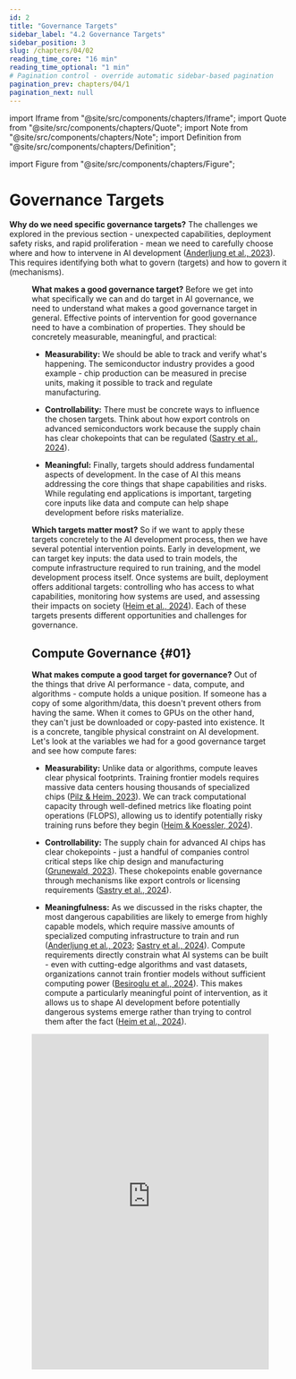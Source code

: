 ```yaml
---
id: 2
title: "Governance Targets"
sidebar_label: "4.2 Governance Targets"
sidebar_position: 3
slug: /chapters/04/02
reading_time_core: "16 min"
reading_time_optional: "1 min"
# Pagination control - override automatic sidebar-based pagination
pagination_prev: chapters/04/1
pagination_next: null
---
```

import Iframe from "@site/src/components/chapters/Iframe";
import Quote from "@site/src/components/chapters/Quote";
import Note from "@site/src/components/chapters/Note";
import Definition from "@site/src/components/chapters/Definition";

import Figure from "@site/src/components/chapters/Figure";

# Governance Targets

**Why do we need specific governance targets?** The challenges we explored in the previous section - unexpected capabilities, deployment safety risks, and rapid proliferation - mean we need to carefully choose where and how to intervene in AI development ([Anderljung et al., 2023](https://arxiv.org/abs/2307.03718)). This requires identifying both what to govern (targets) and how to govern it (mechanisms).

<Figure src="./img/lMp_Image_4.png" alt="Enter image alt description" number="4" label="4.4" caption="Example of a NVIDIA H100 GPU, a “graphics” card that is commonly used for training frontier ML models in 2024. To be able to locally run the open source Llama 3.1 405B parameter model, you would need to own at least 4 A100/H100s in 4-bit mode, or 8 A100/H100 in 8-bit mode. ([Meta, 2025](https://llamaimodel.com/requirements/)) These cards are difficult to get on the retail market and prices range from 8k USD to 25k USD for one card." />

**What makes a good governance target?** Before we get into what specifically we can and do target in AI governance, we need to understand what makes a good governance target in general. Effective points of intervention for good governance need to have a combination of properties. They should be concretely measurable, meaningful, and practical:

- **Measurability:** We should be able to track and verify what's happening. The semiconductor industry provides a good example - chip production can be measured in precise units, making it possible to track and regulate manufacturing.

- **Controllability:** There must be concrete ways to influence the chosen targets. Think about how export controls on advanced semiconductors work because the supply chain has clear chokepoints that can be regulated ([Sastry et al., 2024](https://arxiv.org/abs/2402.08797)).

- **Meaningful:** Finally, targets should address fundamental aspects of development. In the case of AI this means addressing the core things that shape capabilities and risks. While regulating end applications is important, targeting core inputs like data and compute can help shape development before risks materialize.

**Which targets matter most?** So if we want to apply these targets concretely to the AI development process, then we have several potential intervention points. Early in development, we can target key inputs: the data used to train models, the compute infrastructure required to run training, and the model development process itself. Once systems are built, deployment offers additional targets: controlling who has access to what capabilities, monitoring how systems are used, and assessing their impacts on society ([Heim et al., 2024](https://arxiv.org/abs/2403.08501)). Each of these targets presents different opportunities and challenges for governance.

## Compute Governance {#01}

**What makes compute a good target for governance?** Out of the things that drive AI performance - data, compute, and algorithms - compute holds a unique position. If someone has a copy of some algorithm/data, this doesn't prevent others from having the same. When it comes to GPUs on the other hand, they can't just be downloaded or copy-pasted into existence. It is a concrete, tangible physical constraint on AI development. Let's look at the variables we had for a good governance target and see how compute fares:

- **Measurability:** Unlike data or algorithms, compute leaves clear physical footprints. Training frontier models requires massive data centers housing thousands of specialized chips ([Pilz & Heim, 2023](https://arxiv.org/abs/2311.02651)). We can track computational capacity through well-defined metrics like floating point operations (FLOPS), allowing us to identify potentially risky training runs before they begin ([Heim & Koessler, 2024](https://arxiv.org/abs/2405.10799)).

- **Controllability:** The supply chain for advanced AI chips has clear chokepoints - just a handful of companies control critical steps like chip design and manufacturing ([Grunewald, 2023](https://www.iaps.ai/research/ai-chip-making-china)). These chokepoints enable governance through mechanisms like export controls or licensing requirements ([Sastry et al., 2024](https://arxiv.org/abs/2402.08797)).

- **Meaningfulness:** As we discussed in the risks chapter, the most dangerous capabilities are likely to emerge from highly capable models, which require massive amounts of specialized computing infrastructure to train and run ([Anderljung et al., 2023](https://arxiv.org/abs/2307.03718); [Sastry et al., 2024](https://arxiv.org/abs/2402.08797)). Compute requirements directly constrain what AI systems can be built - even with cutting-edge algorithms and vast datasets, organizations cannot train frontier models without sufficient computing power ([Besiroglu et al., 2024](https://arxiv.org/abs/2401.02452)). This makes compute a particularly meaningful point of intervention, as it allows us to shape AI development before potentially dangerous systems emerge rather than trying to control them after the fact ([Heim et al., 2024](https://arxiv.org/abs/2403.08501)).

<Iframe src="https://ourworldindata.org/grapher/ai-performance-knowledge-tests-vs-training-computation?tab=chart" width="100%" height="600px" loading="lazy" allow="web-share; clipboard-write" frameBorder="0" number="1" label="4.1" caption="Showcasing how capabilities seem directly proportional to increases in compute. ([Giattino et al., 2023](https://ourworldindata.org/artificial-intelligence))" />

The discussion in the next few subsections will focus on the elements of actually implementing compute governance. We explain how concentrated supply chains enable tracking and monitoring of compute, we also give a brief discussion of hardware based on-chip compute governance mechanisms, and finally discuss some limitations to compute based governance.

<Figure src="./img/9jb_Image_5.png" alt="Enter image alt description" number="5" label="4.5" caption="A graphical depiction of the relationship of AI to various aspects of compute." />

### Tracking {#01-01}

How is the AI chip supply chain structured? AI-specialized chips emerge from a complex global process. It starts with mining and refining raw materials like silicon and rare earth elements. These materials become silicon wafers, which are transformed into chips through hundreds of precise manufacturing steps. The process requires specialized equipment - particularly photolithography machines from ASML - along with various chemicals, gases, and tools from other suppliers ([Grunewald, 2023](https://www.iaps.ai/research/ai-chip-making-china)).

<Figure src="./img/rbe_Image_6.jpeg" alt="Enter image alt description" number="6" label="4.6" caption="The compute supply chain. ([Belfield & Hua 2022](https://verfassungsblog.de/compute-and-antitrust/))" />

**Where are the chokepoints in design and manufacturing?** The supply chain is dominated by a handful of companies at critical steps. NVIDIA designs most AI-specialized chips, TSMC manufactures the most advanced chips, and ASML produces the machines needed by TSMC to manufacture the chips ([Grunewald, 2023](https://www.iaps.ai/research/ai-chip-making-china); [Pilz et al., 2023](https://arxiv.org/abs/2311.02651)). It is estimated that NVIDIA controls around 80% of the market for AI training GPUs ([Jagielski, 2024](https://www.nasdaq.com/articles/nvidia-dominating-artificial-intelligence-chip-market-apple-has-been-securing-supply)). Similarly both TSMC, and ASML maintain strong leads in their respective domains. ([Pilz et al., 2023](https://arxiv.org/abs/2311.02651)).

<Iframe src="https://ourworldindata.org/grapher/market-share-logic-chip-production-manufacturing-stage?tab=chart" width="100%" height="600px" loading="lazy" allow="web-share; clipboard-write" frameBorder="0" number="2" label="4.2" caption="Market share for logic chip production, by manufacturing stage ([Giattino et al., 2023](https://ourworldindata.org/grapher/market-share-logic-chip-production-manufacturing-stage?tab=chart))" />

**Where are the chokepoints in usage and infrastructure?** Besides building the chips, purchasing and operating them at the scale needed for frontier AI models requires massive upfront investment. Just three providers - Amazon, Microsoft, and Google - control about 65% of cloud computing services ([Jagielski, 2024](https://www.nasdaq.com/articles/nvidia-dominating-artificial-intelligence-chip-market-apple-has-been-securing-supply)). A small number of AI companies like OpenAI, Anthropic, and DeepMind operate their own massive GPU clusters, but even these require specialized hardware subject to supply chain controls ([Pilz & Heim, 2023](https://arxiv.org/abs/2311.02651)).

**What do these chokepoints mean for governance?** This concentration creates natural intervention points. Authorities only need to work with a small number of key players to implement controls, as demonstrated by U.S. export restrictions on advanced chips ([Heim et al., 2024](https://arxiv.org/abs/2403.08501)). It is worth keeping in mind though that this heavy concentration is also concerning. We're seeing a growing "compute divide" - while major tech companies can spend hundreds of millions on AI training, academic researchers struggle to access even basic resources ([Besiroglu et al., 2024](https://arxiv.org/abs/2401.02452)). This impacts who can participate in AI development and reduces independent oversight of frontier models. It also raises concerns around potential power concentration.

**How can we target controls effectively?** Rather than trying to control all computing infrastructure, governance can focus specifically on specialized AI chips. These are distinct from general-purpose hardware in both capabilities and supply chains. By targeting only the most advanced AI-specific chips, we can address catastrophic risks while leaving the broader computing ecosystem largely untouched ([Heim et al., 2024](https://arxiv.org/abs/2403.08501)). For example, U.S. export controls specifically target high-end data center GPUs while excluding consumer gaming hardware.

### Monitoring {#01-02}

**How can we detect concerning AI training runs?** Training frontier AI models leaves multiple observable footprints. The most reliable is energy consumption - training runs that might produce dangerous systems require massive power usage, often hundreds of megawatts, creating distinctive patterns ([Wasil et al., 2024](https://arxiv.org/abs/2408.16074) ; [Shavit, 2023](https://arxiv.org/abs/2303.11341)) Besides energy, other technical indicators include network traffic patterns characteristic of model training, hardware procurement and shipping records, cooling system requirements and thermal signatures, infrastructure buildout like power substation construction ([Sastry et al., 2024](https://arxiv.org/abs/2402.08797); [Shavit, 2023](https://arxiv.org/abs/2303.11341); [Heim et al., 2024](https://arxiv.org/abs/2403.08501)). These signals become particularly powerful when combined - sudden spikes in both energy usage and network traffic at a facility containing known AI hardware strongly suggest active model training.

**What role do compute thresholds play?** Regulations have already begun using compute thresholds to trigger oversight mechanisms. The U.S. Executive Order on AI requires companies to notify the government about training runs exceeding $10^26$ operations - a threshold designed to capture the development of the most capable systems. The EU AI Act sets an even lower threshold of $10^25$ operations, requiring not just notification but also risk assessments and safety measures. ([Heim & Koessler, 2024](https://arxiv.org/abs/2405.10799)). These thresholds help identify potentially risky development activities before they complete, enabling preventive rather than reactive governance.

<Figure src="./img/hKp_Image_7.png" alt="Enter image alt description" number="7" label="4.7" caption="Compute Thresholds as Specified in the US Executive Order 14110 ([Sastry et al., 2024](https://arxiv.org/pdf/2402.08797))." />

**What governance roles can cloud providers play?** Most frontier AI development happens through cloud computing platforms rather than self-owned hardware. This creates natural control points for oversight, since most organizations developing advanced AI must work through these providers (Heim et al., 2024, Governing Through the Cloud). Cloud providers' position between hardware and developers allows them to implement controls that would be difficult to enforce through hardware regulation alone. They maintain the physical infrastructure , track compute usage patterns and maintain development records. They can also monitor compliance with safety requirements, can implement access controls and respond to violations ([Heim et al., 2024](https://arxiv.org/abs/2403.08501); [Chan et al., 2024](https://arxiv.org/abs/2406.12137)).

**How can cloud providers help implement oversight?** One promising approach is "know-your-customer" (KYC) requirements similar to financial services. Providers would verify the identity and intentions of clients requesting large-scale compute resources, maintain records of significant compute usage, and report suspicious patterns ([Egan & Heim, 2023](https://arxiv.org/abs/2310.13625)). This can be done while protecting privacy - basic workload characteristics can be monitored without accessing sensitive details like model architecture or training data ([Shavit, 2023](https://arxiv.org/abs/2303.11341)). Similar KYC laws can be applied to the supply chain on purchases of state of the art AI compute hardware.

### On-Chip Controls {#01-03}

**How does on-chip compute governance work?** Beyond monitoring and detection, compute infrastructure can include active control mechanisms built directly into the processor hardware. Similar to how modern smartphones and computers include secure elements for privacy and security, AI chips can incorporate features that verify and control how they're used ([Aarne et al., 2024](https://www.iaps.ai/research/secure-governable-chips)). These features could prevent unauthorized training runs or ensure chips are only used in approved facilities ([Aarne et al., 2024](https://www.iaps.ai/research/secure-governable-chips)). The verification happens at the hardware level, making it much harder to bypass than software-based controls.

**What specific controls could be implemented?** Several approaches might be technically feasible. Usage limits could cap the amount of compute used for certain types of AI workloads without special authorization. Secure logging systems could create tamper-resistant records of how chips are used. Location verification could ensure chips are only used in approved facilities ([Brass & Aarne, 2024](https://www.iaps.ai/research/location-verification-for-ai-chips)). Hardware could even include "safety interlocks" that automatically pause training if certain conditions aren't met. Ideas like this are also called on-chip governance. ([Aarne et al., 2024](https://www.iaps.ai/research/secure-governable-chips)).

**How does this compare to existing security features?** We already see similar concepts in cybersecurity, with features like Intel's Software Guard Extensions, or trusted platform modules (TPM) ([Intel, 2024](https://www.intel.com/content/www/us/en/business/enterprise-computers/resources/trusted-platform-module.html)) providing hardware-level security guarantees. While we're still far from equivalent safeguards for AI compute, early research shows promising directions ([Shavit, 2023](https://arxiv.org/abs/2303.11341)). Some chips already include basic monitoring capabilities that could be expanded for governance purposes ([Petrie et al., 2024](https://arxiv.org/abs/2404.18308)).

### Limitations {#01-04}

**What fundamental challenges does compute governance face?** While compute offers many advantages as a governance target, several trends could reduce its effectiveness. While the trend over the last decade has involved more compute this might not last forever. Even though research suggests continued model scaling is still possible through 2030 ([Sevilla et al., 2024](https://epoch.ai/blog/can-ai-scaling-continue-through-2030)) algorithmic improvements continuously enhance efficiency, meaning the same compute achieves more capability over time. Smaller models could begin to show comparable capabilities and risks. For example, Falcon 180B is outperformed by far smaller models like Llama-3 8B. This makes static compute thresholds less reliable as capability indicators without regular updates. ([Hooker, 2024](https://arxiv.org/abs/2407.05694)). Moreover, 'inference-time compute' improvements like best-of-n sampling, chain-of-thought reasoning, and model distillation can dramatically improve model capabilities without changing training compute. Current governance frameworks do not account for these post-training enhancements. ([Shavit, 2023](https://arxiv.org/abs/2303.11341))

<Figure src="./img/iru_Image_8.png" alt="Enter image alt description" number="8" label="4.8" caption="Estimates of the scale constraints imposed by the most important bottlenecks to scale. Each estimate is based on historical projections. The dark shaded box corresponds to an interquartile range and light shaded region to an 80% confidence interval. The four boxes showcase four constraints that might slow down growth in the future: power, chips (compute), data and latency. ([Sevilla et al., 2024](https://epoch.ai/blog/can-ai-scaling-continue-through-2030))" />

**Smaller more specialized models might still cause risks.** Different domains have very different compute requirements. For example, while language models often demand extensive compute, biology and code models typically require far less. Highly specialized models trained on specific datasets might develop dangerous capabilities while using relatively modest compute. For example, models focused on biological or cybersecurity domains could pose serious risks even with compute usage below typical regulatory thresholds ([Mouton et al., 2024](https://www.rand.org/pubs/research_reports/RRA2977-1.html); [Heim & Koessler, 2024](https://arxiv.org/abs/2405.10799)).

**How do we balance control with access?** While compute governance can help manage AI risks, overly restrictive controls could have negative consequences. Right now, only a handful of organizations can afford the compute needed for frontier AI development. ([Purtova et al., 2022](https://arxiv.org/abs/2212.10244); [Pilz et al., 2023](https://arxiv.org/abs/2311.02651)) Adding more barriers could worsen this disparity, concentrating power in a few large tech companies and reducing independent oversight ([Besiroglu et al., 2024](https://arxiv.org/abs/2401.02452)).

**How do we balance safety with research and innovation?** Academic researchers already struggle to access the compute they need for meaningful AI research. As models get larger and more compute-intensive, this gap between industry and academia grows wider. ([Besiroglu et al., 2024](https://arxiv.org/abs/2401.02452); [Zhang et al., 2021](https://arxiv.org/abs/2104.07237)) Large compute clusters have many legitimate uses beyond AI development - from scientific research to business applications. Overly broad restrictions could hinder beneficial innovation. Additionally, once models are trained, they can often be run for inference using much less compute than training required. This makes it challenging to control how existing models are used without imposing overly restrictive controls on general computing infrastructure ([Sastry et al., 2024](https://arxiv.org/abs/2402.08797)). Without specific provisions for research access - like subsidized compute grants or academic partnerships - governance measures could unintentionally slow the development of AI safety research and external evaluation capabilities.

**Could distributed training approaches bypass compute governance controls?** Currently, training frontier models requires concentrating massive compute resources in single locations due to communication requirements between chips. Decentralized or distributed training methods have not really caught up to centralized methods. ([Douillard et al., 2023](https://arxiv.org/abs/2311.08105); [Jaghouar et al., 2024](https://arxiv.org/abs/2407.07852)). However, if we see fundamental advances in distributed training algorithms this could eventually allow training to be split across multiple smaller facilities. While this remains technically challenging and inefficient, it could make detection and control of dangerous training runs more difficult ([Anderljung et al., 2023](https://arxiv.org/abs/2307.03718)).

Given these limitations, compute monitoring and thresholds should primarily operate as an initial screening mechanism to identify models warranting further scrutiny, rather than as the sole determinant of specific regulatory requirements. They are most effective when used to trigger oversight mechanisms such as notification requirements and risk assessments, whose results can then inform appropriate mitigation measures.

## Data Governance {#02}

**What role does data play in AI risks?** Data fundamentally shapes what AI systems can do and how they behave. For frontier foundation models, training data influences both capabilities and alignment - what systems can do and how they do it. Low quality or harmful training data could lead to misaligned or dangerous models ("garbage in, garbage out"), while carefully curated datasets might help promote safer and more reliable behavior ([Longpre et al., 2024](https://arxiv.org/abs/2407.14933); [Marcucci et al., 2023](https://arxiv.org/abs/2302.13731)).

**How well does data meet our governance target criteria?** Data as a governance target presents a mixed picture when evaluated against our key criteria. Let's look at each:

- **Measurability:** While we can measure raw quantities of data, assessing its quality, content, and potential implications is far more difficult. Unlike physical goods like semiconductors, data can be copied, modified, and transmitted in ways that are hard to track. This makes comprehensive measurement of data flows extremely challenging.

- **Controllability:** Data's non-rival nature means it can be copied and shared widely - once data exists, controlling its spread is very difficult. Even when data appears to be restricted, techniques like model distillation can extract information from trained models ([Anderljung et al., 2023](https://arxiv.org/abs/2307.03718)). However, there might still be some promising control points, particularly around original data collection and the initial training of foundation models.

- **Meaningfulness:** Data is particularly meaningful when it comes to AI development. The data used to train models directly shapes their capabilities and behaviors. Changes in training data can significantly impact model performance and safety. This makes data governance potentially powerful, but only if we can overcome the challenges of measurement and control.

**What are the key data governance concerns?** Several aspects of data require careful governance to promote safe AI development:

- **Training data quality and safety is fundamental - low quality or harmful data can create unreliable or dangerous models.** For instance, technical data about biological weapons in training sets could enable models to assist in their development ([Anderljung et al., 2023](https://arxiv.org/abs/2307.03718)).

- **Data poisoning and security pose increasingly serious threats.** Malicious actors could deliberately manipulate training data to create models that behave dangerously in specific situations while appearing safe during testing. This might involve injecting subtle patterns that only become apparent under certain conditions ([Longpre et al., 2024](https://arxiv.org/abs/2407.14933)).

- **Data provenance and accountability help ensure we can trace where model behaviors come from.** Without clear tracking of training data sources and their characteristics, it becomes extremely difficult to diagnose and fix problems when models exhibit concerning behaviors ([Longpre et al., 2023](https://arxiv.org/abs/2310.16787)).

- **Consent and rights frameworks protect both data creators and users.** Many current AI training practices operate in legal and ethical grey areas regarding data usage rights. Clear frameworks could help prevent unauthorized use while enabling legitimate innovation ([Longpre et al., 2024](https://arxiv.org/abs/2407.14933)).

- **Bias and representation in training data directly impact model behavior.** Skewed or unrepresentative datasets can lead to models that perform poorly or make harmful decisions for certain groups, potentially amplifying societal inequities at a massive scale ([Reuel et al., 2024](https://arxiv.org/abs/2407.14981)).

- **Data access and sharing protocols shape who can develop powerful AI systems.** Without governance around data access, we risk either overly concentrated power in a few actors with large datasets, or conversely, uncontrolled proliferation of potentially dangerous capabilities ([Heim et al., 2024](https://arxiv.org/abs/2403.08501)).

**How does data governance fit into overall AI governance?** Even with strong governance frameworks, alternative data sources or synthetic data generation could potentially circumvent restrictions. Additionally, many concerning capabilities might emerge from seemingly innocuous training data through unexpected interactions or emergent behaviors. While data governance remains important and worthy of deeper exploration (see appendix), other governance targets may offer more direct leverage over frontier AI development in the near term. This is why we focus primarily on compute governance, which provides more concrete control points through its physical and concentrated nature.